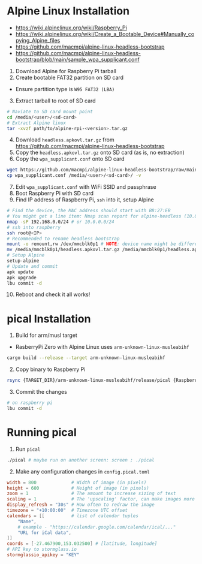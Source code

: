 # Alpine Linux Installation

- https://wiki.alpinelinux.org/wiki/Raspberry_Pi
- https://wiki.alpinelinux.org/wiki/Create_a_Bootable_Device#Manually_copying_Alpine_files
- https://github.com/macmpi/alpine-linux-headless-bootstrap
- https://github.com/macmpi/alpine-linux-headless-bootstrap/blob/main/sample_wpa_supplicant.conf

1. Download Alpine for Raspberry Pi tarball
2. Create bootable FAT32 partition on SD card
- Ensure partition type is `W95 FAT32 (LBA)`
3. Extract tarball to root of SD card

```sh
# Naviate to SD card mount point
cd /media/<user>/<sd-card>
# Extract Alpine linux
tar -xvzf path/to/alpine-rpi-<version>.tar.gz
```

4. Download `headless.apkovl.tar.gz` from https://github.com/macmpi/alpine-linux-headless-bootstrap
5. Copy the `headless.apkovl.tar.gz` onto SD card (as is, no extraction)
6. Copy the `wpa_supplicant.conf` onto SD card

```sh
wget https://github.com/macmpi/alpine-linux-headless-bootstrap/raw/main/sample_wpa_supplicant.conf -O wpa_supplicant.conf
cp wpa_supplicant.conf /media/<user>/<sd-card>/ -v
```

7. Edit `wpa_supplicant.conf` with WiFi SSID and passphrase
8. Boot Raspberry Pi with SD card
9. Find IP address of Raspberry Pi, `ssh` into it, setup Alpine

```sh
# Find the device, the MAC address should start with B8:27:EB
# You might get a line item: Nmap scan report for alpine-headless (10.0.0.###)
nmap -sP 192.168.0.0/24 # or 10.0.0.0/24
# ssh into raspberry
ssh root@<IP>
# Recommended to rename headless bootstrap
mount -o remount,rw /dev/mmcblk0p1 # NOTE: device name might be different
mv /media/mmcblk0p1/headless.apkovl.tar.gz /media/mmcblk0p1/headless.apkovl.tar.gz.old
# Setup Alpine
setup-alpine
# Update and commit
apk update
apk upgrade
lbu commit -d
```

10. Reboot and check it all works!

# pical Installation

1. Build for arm/musl target
- RasberryPi Zero with Alpine Linux uses `arm-unknown-linux-musleabihf`

```sh
cargo build --release --target arm-unknown-linux-musleabihf
```

2. Copy binary to Raspberry Pi

```sh
rsync {TARGET_DIR}/arm-unknown-linux-musleabihf/release/pical {RaspberryPi}:~/pical -vzh
```

3. Commit the changes

```sh
# on raspberry pi
lbu commit -d
```

# Running pical

1. Run `pical`

```sh
./pical # maybe run on another screen: screen ; ./pical
```

2. Make any configuration changes in `config.pical.toml`

```toml
width = 800             # Width of image (in pixels)
height = 600            # Height of image (in pixels)
zoom = 1                # The amount to increase sizing of text
scaling = 1             # The 'upscaling' factor, can make images more smooth
display_refresh = "30s" # How often to redraw the image
timezone = "+10:00:00"  # Timezone UTC offset
calendars = [[          # list of calendar tuples
    "Name",
    # example - "https://calendar.google.com/calendar/ical/..."
    "URL for iCal data",
]]
coords = [-27.467900,153.032500] # [latitude, longitude]
# API key to stormglass.io
stormglassio_apikey = "KEY"
```
